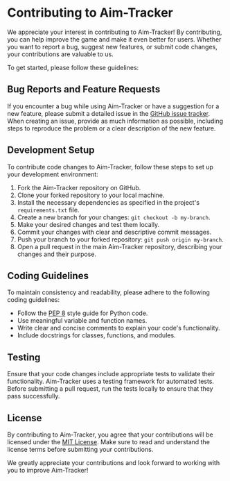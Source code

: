 # Contributing to Aim-Tracker

We appreciate your interest in contributing to Aim-Tracker! By contributing, you can help improve the game and make it even better for users. Whether you want to report a bug, suggest new features, or submit code changes, your contributions are valuable to us.

To get started, please follow these guidelines:

## Bug Reports and Feature Requests

If you encounter a bug while using Aim-Tracker or have a suggestion for a new feature, please submit a detailed issue in the [GitHub issue tracker](https://github.com/dhruvkej9/Aim-Tracker/issues). When creating an issue, provide as much information as possible, including steps to reproduce the problem or a clear description of the new feature.

## Development Setup

To contribute code changes to Aim-Tracker, follow these steps to set up your development environment:

1. Fork the Aim-Tracker repository on GitHub.
2. Clone your forked repository to your local machine.
3. Install the necessary dependencies as specified in the project's `requirements.txt` file.
4. Create a new branch for your changes: `git checkout -b my-branch`.
5. Make your desired changes and test them locally.
6. Commit your changes with clear and descriptive commit messages.
7. Push your branch to your forked repository: `git push origin my-branch`.
8. Open a pull request in the main Aim-Tracker repository, describing your changes and their purpose.

## Coding Guidelines

To maintain consistency and readability, please adhere to the following coding guidelines:

- Follow the [PEP 8](https://www.python.org/dev/peps/pep-0008/) style guide for Python code.
- Use meaningful variable and function names.
- Write clear and concise comments to explain your code's functionality.
- Include docstrings for classes, functions, and modules.

## Testing

Ensure that your code changes include appropriate tests to validate their functionality. Aim-Tracker uses a testing framework for automated tests. Before submitting a pull request, run the tests locally to ensure that they pass successfully.

## License

By contributing to Aim-Tracker, you agree that your contributions will be licensed under the [MIT License](https://opensource.org/licenses/MIT). Make sure to read and understand the license terms before submitting your contributions.

We greatly appreciate your contributions and look forward to working with you to improve Aim-Tracker!
